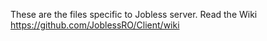 These are the files specific to Jobless server.
Read the Wiki https://github.com/JoblessRO/Client/wiki
